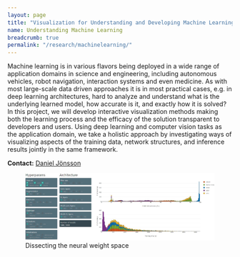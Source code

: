 ```yaml
---
layout: page
title: "Visualization for Understanding and Developing Machine Learning"
name: Understanding Machine Learning
breadcrumb: true
permalink: "/research/machinelearning/"
---
```


Machine learning is in various flavors being deployed in a wide range of application domains in science and engineering, including autonomous vehicles, robot navigation, interaction systems and even medicine. As with most large-scale data driven approaches it is in most practical cases, e.g. in deep learning architectures, hard to analyze and understand what is the underlying learned model, how accurate is it, and exactly how it is solved? In this project, we will develop interactive visualization methods making both the learning process and the efficacy of the solution transparent to developers and users. Using deep learning and computer vision tasks as the application domain, we take a holistic approach by investigating ways of visualizing aspects of the training data, network structures, and inference results jointly in the same framework.

**Contact:** [Daniel Jönsson](/staff/danjo37/)

<figure>
    <img src="/images/DissectingTheNeuralWeigthSpace.jpg" width="600" alt="Dissecting the neural weight space" itemprop="image">
    <figcaption class="text-right">
        Dissecting the neural weight space
    </figcaption>
</figure>